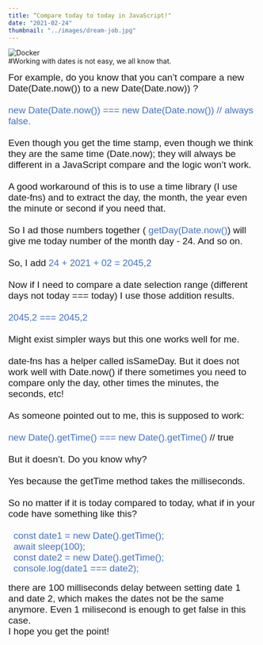 ```yaml
---
title: “Compare today to today in JavaScript!"
date: "2021-02-24"
thumbnail: "../images/dream-job.jpg"
---
```


![Docker](../images/2021/code8.jpg)
<br>
#Working with dates is not easy, we all know that.
<br>

<p style='margin:0in;font-size:15px;font-family:"Calibri",sans-serif;'><span style="font-size:19px;">For example, do you know that you can&rsquo;t compare a new Date(Date.now()) to a new Date(Date.now)) ?</span></p><p style='margin:0in;font-size:15px;font-family:"Calibri",sans-serif;'><span style="font-size:19px;">&nbsp;</span></p>
<p style='margin:0in;font-size:15px;font-family:"Calibri",sans-serif;'><span style="font-size:19px;color:#4472C4;">new Date(Date.now()) === new Date(Date.now()) // always false.</span></p>
<p style='margin:0in;font-size:15px;font-family:"Calibri",sans-serif;'><span style="font-size:19px;">&nbsp;</span></p>
<p style='margin:0in;font-size:15px;font-family:"Calibri",sans-serif;'><span style="font-size:19px;">Even though you get the time stamp, even though we think they are the same time (Date.now); they will always be different in a JavaScript compare and the logic won&rsquo;t work.</span></p>
<p style='margin:0in;font-size:15px;font-family:"Calibri",sans-serif;'><span style="font-size:19px;">&nbsp;</span></p>
<p style='margin:0in;font-size:15px;font-family:"Calibri",sans-serif;'><span style="font-size:19px;">A good workaround of this is to use a time library (I use date-fns) and to extract the day, the month, the year even the minute or second if you need that.</span></p>
<p style='margin:0in;font-size:15px;font-family:"Calibri",sans-serif;'><span style="font-size:19px;">&nbsp;</span></p>
<p style='margin:0in;font-size:15px;font-family:"Calibri",sans-serif;'><span style="font-size:19px;">So I ad those numbers together ( <span style="color:#4472C4;">getDay(Date.now()</span>) will give me today number of the month day - 24. And so on.</span></p>
<p style='margin:0in;font-size:15px;font-family:"Calibri",sans-serif;'><span style="font-size:19px;">&nbsp;</span></p>
<p style='margin:0in;font-size:15px;font-family:"Calibri",sans-serif;'><span style="font-size:19px;">So, I add <span style="color:#4472C4;">24 + 2021 + 02 = 2045,2</span></span></p>
<p style='margin:0in;font-size:15px;font-family:"Calibri",sans-serif;'><span style="font-size:19px;">&nbsp;</span></p>
<p style='margin:0in;font-size:15px;font-family:"Calibri",sans-serif;'><span style="font-size:19px;">Now if I need to compare a date selection range (different days not today === today) I use those addition results.</span></p>
<p style='margin:0in;font-size:15px;font-family:"Calibri",sans-serif;'><span style="font-size:19px;">&nbsp;</span></p>
<p style='margin:0in;font-size:15px;font-family:"Calibri",sans-serif;'><span style="font-size:19px;color:#4472C4;">2045,2 === 2045,2</span></p>
<p style='margin:0in;font-size:15px;font-family:"Calibri",sans-serif;'><span style="font-size:19px;">&nbsp;</span></p>
<p style='margin:0in;font-size:15px;font-family:"Calibri",sans-serif;'><span style="font-size:19px;">Might exist simpler ways but this one works well for me.</span></p>
<p style='margin:0in;font-size:15px;font-family:"Calibri",sans-serif;'><span style="font-size:19px;">&nbsp;</span></p>
<p style='margin:0in;font-size:15px;font-family:"Calibri",sans-serif;'><span style="font-size:19px;">date-fns has a helper called isSameDay. But it does not work well with Date.now() if there sometimes you need to compare only the day, other times the minutes, the seconds, etc!</span></p>
<p style='margin:0in;font-size:15px;font-family:"Calibri",sans-serif;'><span style="font-size:19px;">&nbsp;</span></p>
<p style='margin:0in;font-size:15px;font-family:"Calibri",sans-serif;'><span style="font-size:19px;">As someone pointed out to me, this is supposed to work:</span></p>
<p style='margin:0in;font-size:15px;font-family:"Calibri",sans-serif;'><span style="font-size:19px;">&nbsp;</span></p>
<p style='margin:0in;font-size:15px;font-family:"Calibri",sans-serif;'><span style="font-size:19px;color:#4472C4;">new Date().getTime() === new Date().getTime()&nbsp;</span><span style="font-size:19px;">// true</span></p>
<p style='margin:0in;font-size:15px;font-family:"Calibri",sans-serif;'><span style="font-size:19px;">&nbsp;</span></p>
<p style='margin:0in;font-size:15px;font-family:"Calibri",sans-serif;'><span style="font-size:19px;">But it doesn&rsquo;t. Do you know why?</span></p>
<p style='margin:0in;font-size:15px;font-family:"Calibri",sans-serif;'><span style="font-size:19px;">&nbsp;</span></p>
<p style='margin:0in;font-size:15px;font-family:"Calibri",sans-serif;'><span style="font-size:19px;">Yes because the getTime method takes the milliseconds.&nbsp;</span></p>
<p style='margin:0in;font-size:15px;font-family:"Calibri",sans-serif;'><span style="font-size:19px;">&nbsp;</span></p>
<p style='margin:0in;font-size:15px;font-family:"Calibri",sans-serif;'><span style="font-size:19px;">So no matter if it is today compared to today, what if in your code have something like this?</span></p>
<p style='margin:0in;font-size:15px;font-family:"Calibri",sans-serif;'><span style="font-size:19px;">&nbsp;</span></p>
<p style='margin:0in;font-size:15px;font-family:"Calibri",sans-serif;'><span style="font-size:19px;color:#4472C4;">&nbsp; const date1 = new Date().getTime();</span></p>
<p style='margin:0in;font-size:15px;font-family:"Calibri",sans-serif;'><span style="font-size:19px;color:#4472C4;">&nbsp; await sleep(100);</span></p>
<p style='margin:0in;font-size:15px;font-family:"Calibri",sans-serif;'><span style="font-size:19px;color:#4472C4;">&nbsp; const date2 = new Date().getTime();</span></p>
<p style='margin:0in;font-size:15px;font-family:"Calibri",sans-serif;'><span style="font-size:19px;color:#4472C4;">&nbsp; console.log(date1 === date2);</span></p>
<p style='margin:0in;font-size:15px;font-family:"Calibri",sans-serif;'><br></p>
<p style='margin:0in;font-size:15px;font-family:"Calibri",sans-serif;'><span style="font-size:19px;">there are 100 milliseconds delay between setting date 1 and date 2, which makes the dates not be the same anymore. Even 1 milisecond is enough to get false in this case.&nbsp;</span></p>
<p style='margin:0in;font-size:15px;font-family:"Calibri",sans-serif;'><span style="font-size:19px;">I hope you get the point!</span></p>

